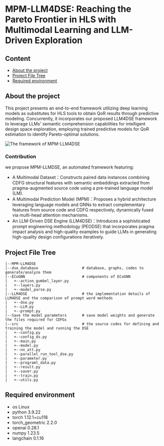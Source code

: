 # MPM-LLM4DSE: Reaching the Pareto Frontier in HLS with Multimodal Learning and LLM-Driven Exploration  

## Content
- [About the project](#jump1)
- [Project File Tree](#jump2)
- [Required environment](#jump3)

## <span id="jump1">About the project</span>

This project presents an end-to-end framework utilizing deep learning models as substitutes for HLS tools to obtain QoR results through predictive modeling. Concurrently, it incorporates our proposed LLM4DSE framework to leverage LLMs' semantic comprehension capabilities for intelligent design space exploration, employing trained predictive models for QoR estimation to identify Pareto-optimal solutions.

![The framework of MPM-LLM4DSE](framework.jpeg)

### Contribution
we propose MPM-LLMDSE, an automated framework featuring:
- A Multimodal Dataset：Constructs paired data instances combining CDFG structural features with semantic embeddings extracted from pragma-augmented source code using a pre-trained language model (LM).
- A Multimodal Prediction Model (MPM)：Proposes a hybrid architecture leveraging language models and GNNs to extract complementary features from source code and CDFG respectively, dynamically fused via multi-head attention mechanisms.
- An LLM-Driven DSE Engine (LLM4DSE)：Introduces a sophisticated prompt engineering methodology (PEODSE) that incorporates pragma impact analysis and high-quality examples to guide LLMs in generating high-quality design configurations iteratively.

## <span id="jump2">Project File Tree</span>
```
|--MPM-LLM4DSE
|--dse_database                    # database, graphs, codes to generate/analyze them
|--ECoGNN                          # components of ECoGNN
|   +--action_gumbel_layer.py
|   +--layers.py
|   +--model_parse.py
|--LLM4DSE                         # the implementation details of LLM4DSE and the comparison of prompt word methods
|   +--dse.py
|   +--LLM.py
|   +--prompt.py
|--Save the model parameters       # save model weights and generate the files required for CDFGs
|--src                             # the source codes for defining and training the model and running the DSE
|   +--config.py
|   +--config_ds.py
|   +--main.py
|   +--model.py
|   +--nn_att.py
|   +--parallel_run_tool_dse.py
|   +--parameter.py
|   +--programl_data.py
|   +--result.py
|   +--saver.py
|   +--train.py
|   +--utils.py
```

## <span id="jump3">Required environment</span>
- os Linux
- python 3.9.22
- torch 1.12.1+cu118
- torch_geometric 2.2.0
- openai 0.28.1
- numpy 1.23.5
- langchain 0.1.16
